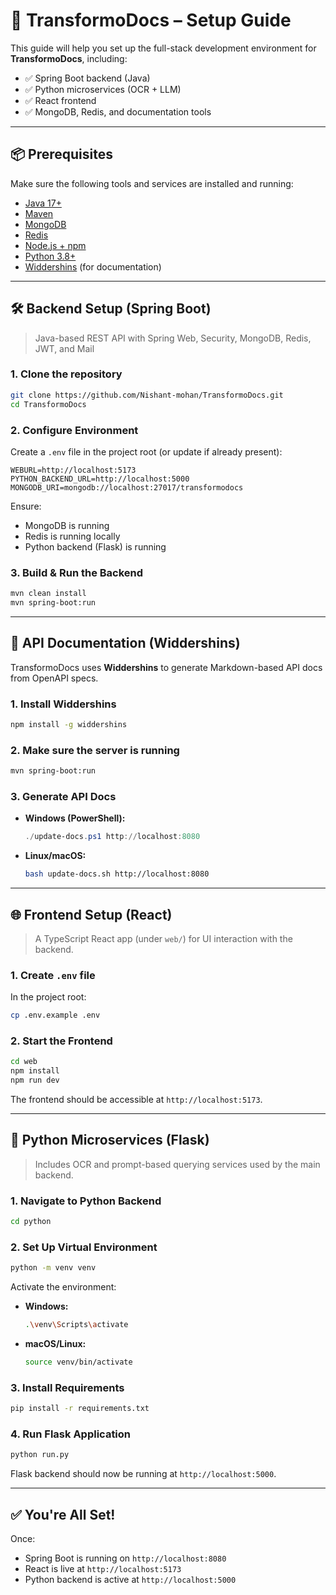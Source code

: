 # 🧾 TransformoDocs – Setup Guide

This guide will help you set up the full-stack development environment for **TransformoDocs**, including:

- ✅ Spring Boot backend (Java)
- ✅ Python microservices (OCR + LLM)
- ✅ React frontend
- ✅ MongoDB, Redis, and documentation tools

---

## 📦 Prerequisites

Make sure the following tools and services are installed and running:

- [Java 17+](https://adoptium.net/)
- [Maven](https://maven.apache.org/)
- [MongoDB](https://www.mongodb.com/try/download/community)
- [Redis](https://redis.io/docs/install/)
- [Node.js + npm](https://nodejs.org/)
- [Python 3.8+](https://www.python.org/)
- [Widdershins](https://github.com/Mermade/widdershins) (for documentation)

---

## 🛠️ Backend Setup (Spring Boot)

> Java-based REST API with Spring Web, Security, MongoDB, Redis, JWT, and Mail

### 1. Clone the repository

```bash
git clone https://github.com/Nishant-mohan/TransformoDocs.git
cd TransformoDocs
```

### 2. Configure Environment

Create a `.env` file in the project root (or update if already present):

```env
WEBURL=http://localhost:5173
PYTHON_BACKEND_URL=http://localhost:5000
MONGODB_URI=mongodb://localhost:27017/transformodocs
```

Ensure:

* MongoDB is running
* Redis is running locally
* Python backend (Flask) is running

### 3. Build & Run the Backend

```bash
mvn clean install
mvn spring-boot:run
```

---

## 📘 API Documentation (Widdershins)

TransformoDocs uses **Widdershins** to generate Markdown-based API docs from OpenAPI specs.

### 1. Install Widdershins

```bash
npm install -g widdershins
```

### 2. Make sure the server is running

```bash
mvn spring-boot:run
```

### 3. Generate API Docs

* **Windows (PowerShell):**

  ```powershell
  ./update-docs.ps1 http://localhost:8080
  ```

* **Linux/macOS:**

  ```bash
  bash update-docs.sh http://localhost:8080
  ```

---

## 🌐 Frontend Setup (React)

> A TypeScript React app (under `web/`) for UI interaction with the backend.

### 1. Create `.env` file

In the project root:

```bash
cp .env.example .env
```

### 2. Start the Frontend

```bash
cd web
npm install
npm run dev
```

The frontend should be accessible at `http://localhost:5173`.

---

## 🐍 Python Microservices (Flask)

> Includes OCR and prompt-based querying services used by the main backend.

### 1. Navigate to Python Backend

```bash
cd python
```

### 2. Set Up Virtual Environment

```bash
python -m venv venv
```

Activate the environment:

* **Windows:**

  ```bash
  .\venv\Scripts\activate
  ```
* **macOS/Linux:**

  ```bash
  source venv/bin/activate
  ```

### 3. Install Requirements

```bash
pip install -r requirements.txt
```

### 4. Run Flask Application

```bash
python run.py
```

Flask backend should now be running at `http://localhost:5000`.

---

## ✅ You're All Set!

Once:

* Spring Boot is running on `http://localhost:8080`
* React is live at `http://localhost:5173`
* Python backend is active at `http://localhost:5000`